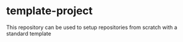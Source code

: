 # template-project
This repository can be used to setup repositories from scratch with a standard template
